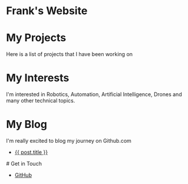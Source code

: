 # Frank's Website
# My Projects
Here is a list of projects that I have been working on
# My Interests
I'm interested in Robotics, Automation, Artificial Intelligence, Drones and many
other technical topics.
# My Blog
I'm really excited to blog my journey on Github.com
<ul>
  <li>
    <a href="{{ post.url }}">{{ post.title }}</a>
  </li>
</ul>
# Get in Touch
<ul>
  <li>
    <a href="https://github.com/{{ site.github_username}}">GitHub</a>
  </li>
</ul>
